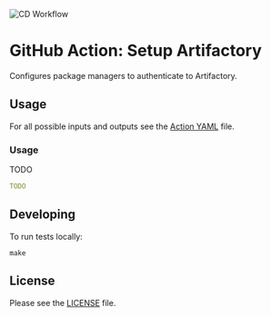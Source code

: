 ![CD Workflow](https://github.com/blackboard-innersource/gh-action-setup-artifactory/workflows/CD%20Workflow/badge.svg)

# GitHub Action: Setup Artifactory

Configures package managers to authenticate to Artifactory.

## Usage

For all possible inputs and outputs see the [Action YAML](action.yml) file.

### Usage

TODO

```yaml
TODO
```

## Developing

To run tests locally:

```shell script
make
```

## License

Please see the [LICENSE](LICENSE) file.
